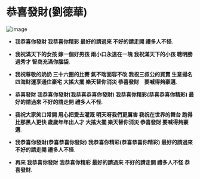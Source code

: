 恭喜發財(劉德華)
=====
![image](https://github.com/Ikun000000/222/assets/159072923/c530de67-11a5-4a75-8f8f-6928aa787709)


 * __我恭喜你發財
我恭喜你精彩
最好的請過來
不好的請走開
禮多人不怪__.

 * __我祝滿天下的女孩
嫁一個好男孩
兩小口永遠在一塊
我祝滿天下的小孩
聰明勝過秀才
智商充滿你腦袋__.

 * __我祝尊敬的奶奶
三十六圈的比賽
氣不喘面容不改
我祝三叔公的買賣
生意揚名四海財運享通住豪宅
大搖大擺
樂天替你消災
恭喜發財　要喊得夠豪邁__.

 * __恭喜發財
我恭喜你發財(我恭喜恭喜你發財)
我恭喜你精彩(恭喜恭喜你精彩)
最好的請過來
不好的請走開
禮多人不怪__.

 * __我祝大家笑口常開
用心把愛去灌溉
明天呀我們更厲害
我祝在世界的舞台
跑得比那黑人更快
歲歲年年出人才
大搖大擺
樂天替你消災
恭喜發財
要喊得夠豪邁__.

 * __我恭喜你發財(恭喜恭喜你發財)
我恭喜你精彩(恭喜恭喜你精彩)
最好的請過來
不好的請走開
禮多人不怪__.

 * __再來
我恭喜你發財
我恭喜你精彩
最好的請過來
不好的請走開
禮多人不怪
恭喜發財__.
